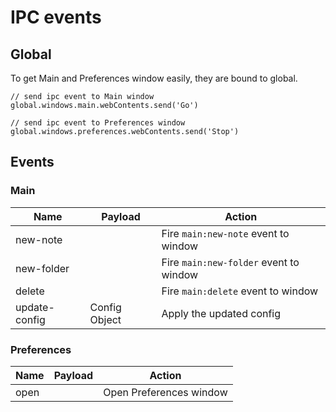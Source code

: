 # IPC events

## Global

To get Main and Preferences window easily, they are bound to global.

```JS
// send ipc event to Main window
global.windows.main.webContents.send('Go')

// send ipc event to Preferences window
global.windows.preferences.webContents.send('Stop')
```

## Events

### Main

Name          | Payload       | Action
--------------|---------------|------------------------
new-note      |               | Fire `main:new-note` event to window
new-folder    |               | Fire `main:new-folder` event to window
delete        |               | Fire `main:delete` event to window
update-config | Config Object | Apply the updated config

### Preferences

Name      | Payload       | Action
----------|---------------|------------------------
open      |               | Open Preferences window
